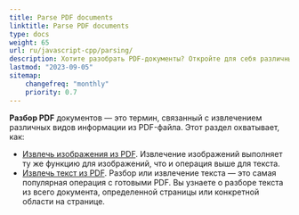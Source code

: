 ```yaml
---
title: Parse PDF documents
linktitle: Parse PDF documents
type: docs
weight: 65
url: ru/javascript-cpp/parsing/
description: Хотите разобрать PDF-документы? Откройте для себя различные методы извлечения данных из PDF с помощью Aspose.PDF для JavaScript через C++.
lastmod: "2023-09-05"
sitemap:
    changefreq: "monthly"
    priority: 0.7
---
```


**Разбор PDF** документов — это термин, связанный с извлечением различных видов информации из PDF-файла. Этот раздел охватывает, как:

- [Извлечь изображения из PDF](/pdf/javascript-cpp/extract-images-from-the-pdf-file/). Извлечение изображений выполняет ту же функцию для изображений, что и операция выше для текста.
- [Извлечь текст из PDF](/pdf/javascript-cpp/extract-text-from-pdf/). Разбор или извлечение текста — это самая популярная операция с готовыми PDF. Вы узнаете о разборе текста из всего документа, определенной страницы или конкретной области на странице.